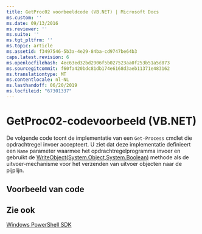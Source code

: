 ```yaml
---
title: GetProc02 voorbeeldcode (VB.NET) | Microsoft Docs
ms.custom: ''
ms.date: 09/13/2016
ms.reviewer: ''
ms.suite: ''
ms.tgt_pltfrm: ''
ms.topic: article
ms.assetid: f3497546-5b3a-4e29-84ba-cd9747be64b3
caps.latest.revision: 6
ms.openlocfilehash: 4ec63ed32bd2906f5b027523aa0f253b51a5d873
ms.sourcegitcommit: f60fa420bdc81db174e6168d3aeb11371e483162
ms.translationtype: MT
ms.contentlocale: nl-NL
ms.lasthandoff: 06/20/2019
ms.locfileid: "67301337"
---
```

# <a name="getproc02-vbnet-sample-code"></a>GetProc02-codevoorbeeld (VB.NET)

De volgende code toont de implementatie van een `Get-Process` cmdlet die opdrachtregel invoer accepteert. U ziet dat deze implementatie definieert een `Name` parameter waarmee het opdrachtregelprogramma invoer en gebruikt de [WriteObject(System.Object,System.Boolean)](/dotnet/api/system.management.automation.cmdlet.writeobject?view=pscore-6.2.0#System_Management_Automation_Cmdlet_WriteObject_System_Object_System_Boolean_) methode als de uitvoer-mechanisme voor het verzenden van uitvoer objecten naar de pijplijn.

## <a name="code-sample"></a>Voorbeeld van code

<!-- TODO!!!: review snippet reference  [!CODE [Msh_samplesgetproc02#getproc02vball](Msh_samplesgetproc02#getproc02vball)]  -->

## <a name="see-also"></a>Zie ook

[Windows PowerShell SDK](../windows-powershell-reference.md)
